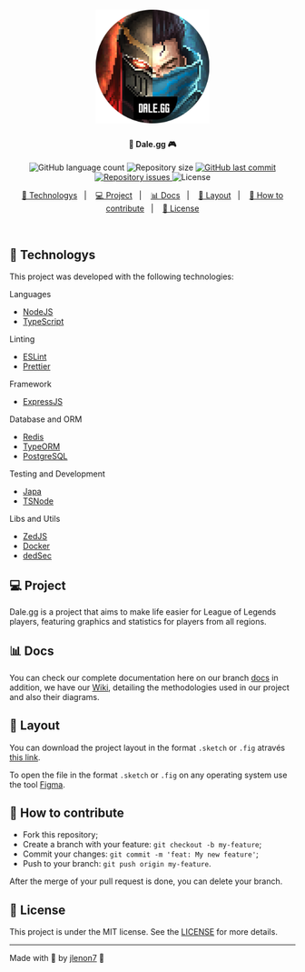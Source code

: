 <h1 align="center">
    <img alt="Dalegg" title="#delicinhas" src=".github/dalegg.png" width="200px" />
</h1>

<h4 align="center">
  🚀 Dale.gg 🎮
</h4>
<p align="center">
  <img alt="GitHub language count" src="https://img.shields.io/github/languages/count/Dale-gg/dale.gg?style=for-the-badge&logo=appveyor">

  <img alt="Repository size" src="https://img.shields.io/github/repo-size/Dale-gg/dale.gg?style=for-the-badge&logo=appveyor">

  <a href="https://github.com/Dale-gg/dale.gg/commits/master">
    <img alt="GitHub last commit" src="https://img.shields.io/github/last-commit/Dale-gg/dale.gg?style=for-the-badge&logo=appveyor">
  </a>

  <a href="https://github.com/Dale-gg/dale.gg/issues">
    <img alt="Repository issues" src="https://img.shields.io/github/issues/Dale-gg/dale.gg?style=for-the-badge&logo=appveyor">
  </a>

  <img alt="License" src="https://img.shields.io/badge/license-MIT-brightgreen?style=for-the-badge&logo=appveyor">
</p>

<p align="center">
  <a href="#-technologys">🚀 Technologys</a>&nbsp;&nbsp;&nbsp;|&nbsp;&nbsp;&nbsp;
  <a href="#-project">💻 Project</a>&nbsp;&nbsp;&nbsp;|&nbsp;&nbsp;&nbsp;
  <a href="#-docs">📊 Docs</a>&nbsp;&nbsp;&nbsp;|&nbsp;&nbsp;&nbsp;
  <a href="#-layout">🔖 Layout</a>&nbsp;&nbsp;&nbsp;|&nbsp;&nbsp;&nbsp;
  <a href="#-how-to-contribute">🤔 How to contribute</a>&nbsp;&nbsp;&nbsp;|&nbsp;&nbsp;&nbsp;
  <a href="#-license">📝 License</a>
</p>

<br>

## 🚀 Technologys

This project was developed with the following technologies:

Languages

- [NodeJS](https://nodejs.org/en/)
- [TypeScript](https://www.typescriptlang.org/)

Linting

- [ESLint](https://eslint.org/)
- [Prettier](https://prettier.io/)

Framework

- [ExpressJS](https://expressjs.com/)

Database and ORM

- [Redis](https://redis.io/)
- [TypeORM](https://typeorm.io/#/)
- [PostgreSQL](https://www.postgresql.org/)

Testing and Development

- [Japa](https://github.com/thetutlage/japa)
- [TSNode](https://github.com/whitecolor/ts-node-dev)

Libs and Utils

- [ZedJS](https://github.com/Dale-gg/dale.gg)
- [Docker](https://www.docker.com/)
- [dedSec](https://github.com/jlenon7/dedSec)

## 💻 Project

Dale.gg is a project that aims to make life easier for League of Legends players, featuring graphics and statistics for players from all regions.

## 📊 Docs

You can check our complete documentation here on our branch [docs](https://github.com/Dale-gg/dale.gg/tree/docs) in addition, we have our [Wiki](https://github.com/jlenon7/dale.gg-omni/wiki), detailing the methodologies used in our project and also their diagrams.

## 🔖 Layout

You can download the project layout in the format `.sketch` or `.fig` através [this link](.github/Screens/Duozada/Duozada.fig).

To open the file in the format `.sketch` or `.fig` on any operating system use the tool [Figma](https://figma.com).

## 🤔 How to contribute

- Fork this repository;
- Create a branch with your feature: `git checkout -b my-feature`;
- Commit your changes: `git commit -m 'feat: My new feature'`;
- Push to your branch: `git push origin my-feature`.

After the merge of your pull request is done, you can delete your branch.

## 📝 License

This project is under the MIT license. See the [LICENSE](LICENSE.md) for more details.

---

Made with 🖤 by [jlenon7](https://github.com/jlenon7) :wave:
